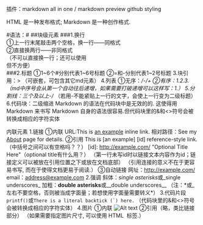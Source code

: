 插件：markdown all in one / markdown preview github styling

HTML 是一种发布格式; Markdown 是一种创作格式.

#语法：#
##块级元素
###1.换行  
①上一行末尾敲击两个空格，换一行——同格式  
②直接换两行——非同格式  
（不可以直接换一行；还可以使用<br>但不方便）  
###2.标题
①1~6个#分别代表1~6号标题
②=和-分别代表1~2号标题
3.块引用：>
（可嵌套，可包含其它md元素）
4.列表
①无序：*/-/+
②有序：1.2.3.
（md中序号会从第一个自动往后递增，如果需要打破递增可以这样写：1\.）
5.分割线：三个及以上-/*
（若用-不能紧贴上一行的文字，会使上一行变为二级标题）
6.代码块：二级缩进
Markdown 的语法在代码块中是无效的的. 这使得用 Markdown 来书写 Markdown 自身的语法很容易.但代码块里的&和<>符号会被转换成相应的字符实体

内联元素
1.链接
①内联
URL:This is [an example](http://example.com/ "Title") inline link.
相对路径：See my [About](/about/) page for details.
②引用
This is [an example] [id] reference-style link.（中括号之间可以有空格吗？？）
[id]: http://example.com/  "Optional Title Here"（optional title有什么用？）
（第一行未写id时以链接文本内容作为id；链接定义可以被放在引用位置之下或放在文档底部）
（引用连接的意义不在于更容易书写, 而在于使得文档更易于阅读.）
③自动链接
网址：<http://example.com/>
email：<address@example.com>
2.强调
斜体：*single asterisks*或_single underscores_
加粗：**double asterisks**或__double underscores__
（注：*或_左右不要空格，否则被当成字面量；若想使用字面量需要转义\*）
3.代码片段
`printf()`或``There is a literal backtick (`) here.``
（代码块里的&和<>符号会被转换成相应的字符实体）
4.图片
①内联
![Alt text](/path/to/img.jpg "Optional title")
②引用（略，类比链接部分）
（如果需要指定图片尺寸, 可以使用 HTML <img> 标签.）
